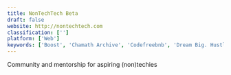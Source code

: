 ```yaml
---
title: NonTechTech Beta
draft: false 
website: http://nontechtech.com
classification: ['']
platform: ['Web']
keywords: ['Boost', 'Chamath Archive', 'Codefreebnb', 'Dream Big. Hustle Hard.', 'Enlight - Learn to Code', 'Hacker Noon', 'Kickresume', 'Launch', 'Mentorly', 'NoCode.tech', 'Officehours', 'POCIT Jobs', 'Pathrise', 'Quora Video', 'Resume.io', 'ResumeBot', 'RookieUp', 'Strikingly - Resume', 'Thinkful', 'interviews.tech']
---
```

Community and mentorship for aspiring (non)techies
